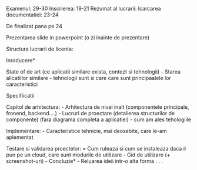 Examenul: 29-30
Inscrierea: 19-21
Rezumat al lucrarii:
Icarcarea documentatiei: 23-24

De finalizat pana pe 24

Prezentarea slide in powerpoint (o zi inainte de prezentare)

Structura lucrarii de licenta:

Inroducere*

State of de art (ce aplicatii similare exista, contezt si tehnologii)
    - Starea alicatiilor similare
    - tehnologii sunt si care care sunt principaalele lor caracteristici

Specifiicatii

Capitol de arhitectura:
    - Arhitectura de nivel inalt (componentele principale, fronend, backend....)
    - Lucruri de proectare (detalierea structurilor de componente) (fara diagrama completa a aplicatiei)
        - cum am ales tehologiile

Implementare:
    - Caracteristice tehnicie, mai deosebite, care le-am aplementat

Testare si validarea proectelor:
    = Cum ruleaza si cum se instaleaza daca il pun pe un cloud, care sunt modurile de utilizare
    - Gid de utilizare (+ screenshot-uri) 
    - 
Concluzie*
    - Reluarea ideii intr-o alta forma
.
.
.